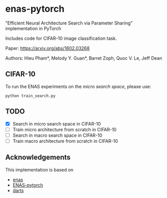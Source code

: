# enas-pytorch
"Efficient Neural Architecture Search via Parameter Sharing" implementation in PyTorch

Includes code for CIFAR-10 image classification task.

Paper: https://arxiv.org/abs/1802.03268

Authors: Hieu Pham*, Melody Y. Guan*, Barret Zoph, Quoc V. Le, Jeff Dean

## CIFAR-10

To run the ENAS experiments on the _micro search space_, please use:
```
python train_search.py
```

## TODO

- [x] Search in micro search space in CIFAR-10
- [ ] Train micro architecture from scratch in CIFAR-10
- [ ] Search in macro search space in CIFAR-10
- [ ] Train macro architecture from scratch in CIFAR-10

## Acknowledgements

This implementation is based on

- [enas](https://github.com/melodyguan/enas/)
- [ENAS-pytorch](https://github.com/carpedm20/ENAS-pytorch/)
- [darts](https://github.com/quark0/darts/)
